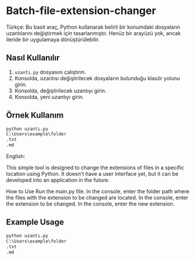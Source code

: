 # Batch-file-extension-changer
Türkçe:
Bu basit araç, Python kullanarak belirli bir konumdaki dosyaların uzantılarını değiştirmek için tasarlanmıştır. Henüz bir arayüzü yok, ancak ileride bir uygulamaya dönüştürülebilir.

## Nasıl Kullanılır

1. `uzantı.py` dosyasını çalıştırın.
2. Konsolda, uzantısı değiştirilecek dosyaların bulunduğu klasör yolunu girin.
3. Konsolda, değiştirilecek uzantıyı girin.
4. Konsolda, yeni uzantıyı girin.

## Örnek Kullanım

```python
python uzantı.py
C:\Users\example\folder
.txt
.md
```
English:

This simple tool is designed to change the extensions of files in a specific location using Python. It doesn't have a user interface yet, but it can be developed into an application in the future.

How to Use
Run the main.py file.
In the console, enter the folder path where the files with the extension to be changed are located.
In the console, enter the extension to be changed.
In the console, enter the new extension.

## Example Usage

```python
python uzantı.py
C:\Users\example\folder
.txt
.md
```
